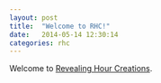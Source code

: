 ```yaml
---
layout: post
title:  "Welcome to RHC!"
date:   2014-05-14 12:30:14
categories: rhc
---
```


Welcome to [Revealing Hour Creations](http://revealinghour.in).
